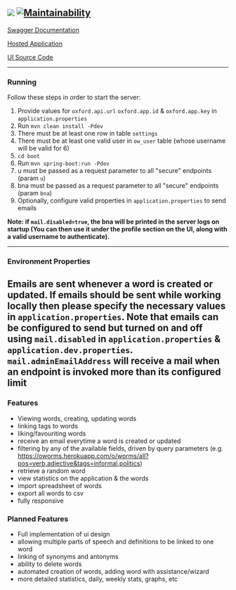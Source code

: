 <img src="https://github.com/noydb/oworms-ui/blob/develop/src/assets/image/logo.svg"></img> [![Maintainability](https://api.codeclimate.com/v1/badges/7bd7122324ce4551a180/maintainability)](https://codeclimate.com/github/noydb/oworms-api/maintainability)
---

[Swagger Documentation](https://oworms-api.herokuapp.com/swagger-ui/)

[Hosted Application](https://oworms.herokuapp.com)

[UI Source Code](https://github.com/benj-power/oworms-ui)

---

### Running

Follow these steps in order to start the server:

1. Provide values for `oxford.api.url` `oxford.app.id` & `oxford.app.key` in `application.properties`
2. Run `mvn clean install -Pdev`
3. There must be at least one row in table `settings`
4. There must be at least one valid user in `ow_user` table (whose username will be valid for 6)
5. `cd boot`
6. Run `mvn spring-boot:run -Pdev`
7. u must be passed as a request parameter to all "secure" endpoints (param `u`)
8. bna must be passed as a request parameter to all "secure" endpoints (param `bna`)
9. Optionally, configure valid properties in `application.properties` to send emails 

**Note: if `mail.disabled=true`, the bna will be printed in the server logs on startup (You can then use it under the 
profile section on the UI, along with a valid username to authenticate).**

---

### Environment Properties

Emails are sent whenever a word is created or updated. If emails should be sent while working locally then please specify the necessary
values in `application.properties`. Note that emails can be configured to send but turned on and off using `mail.disabled`
in `application.properties` & `application.dev.properties`. `mail.adminEmailAddress` will receive a mail when an endpoint is invoked more than its configured limit
---

### Features
- Viewing words, creating, updating words
- linking tags to words
- liking/favouriting words
- receive an email everytime a word is created or updated
- filtering by any of the available fields, driven by query parameters (e.g. https://oworms.herokuapp.com/o/worms/all?pos=verb,adjective&tags=informal,politics)
- retrieve a random word
- view statistics on the application & the words
- import spreadsheet of words
- export all words to csv
- fully responsive

### Planned Features
- Full implementation of ui design
- allowing multiple parts of speech and definitions to be linked to one word
- linking of synonyms and antonyms
- ability to delete words
- automated creation of words, adding word with assistance/wizard
- more detailed statistics, daily, weekly stats, graphs, etc
